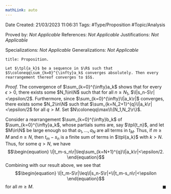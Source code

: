 ```yaml
---
mathLink: auto
---
```


<div class="topSpace"></div>

Date Created: 21/03/2023 11:06:31
Tags: #Type/Proposition #Topic/Analysis

Proved by: _Not Applicable_
References: _Not Applicable_
Justifications: _Not Applicable_

Specializations: _Not Applicable_
Generalizations: _Not Applicable_

``` ad-Proposition
title: Proposition.

Let $\tpl{a_k}$ be a sequence in $\R$ such that $S\coloneqq\sum_{k=0}^{\infty}a_k$ converges absolutely. Then every rearrangement thereof converges to $S$.

```

<i>Proof.</i> The convergence of $\sum_{k=0}^{\infty}a_k$ shows that for every $\epsilon>0$, there exists some $N_1\in\N$ such that for all $n\geq N_1$, $\l|s_n-S\r|<\epsilon/2$. Furthermore, since $\sum_{k=0}^{\infty}\l|a_k\r|$ converges, there exists some $N_2\in\N$ such that $\sum_{k=N_2+1}^{q}\l|a_k\r|<\epsilon/2$ for all $q>M$. Set $N\coloneqq\max\l\{N_1,N_2\r\}$.

Consider a rearrangement $\sum_{k=0}^{\infty}b_k$ of $\sum_{k=0}^{\infty}a_k$, whose partials sums are, say $\tpl{t_n}$, and let $M\in\N$ be large enough so that $a_1,\dots,a_N$ are all terms in $t_M$. Thus, if $m\geq M$ and $n\geq N$, then $t_m-s_n$ is a finite sum of terms in $\tpl{a_k}$ with $k>N$. Thus, for some $q>N$, we have
$$\begin{equation}
    \l|t_m-s_n\r|\leq\sum_{k=N+1}^{q}\l|a_k\r|<\epsilon/2.
\end{equation}$$
Combining with our result above, we see that
$$\begin{equation}
    \l|t_m-S\r|\leq\l|s_n-S\r|+\l|t_m-s_n\r|<\epsilon
\end{equation}$$
for all $m\geq M$.<span style="float:right;">$\blacksquare$</span>
